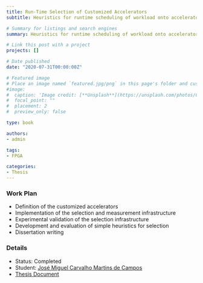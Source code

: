 ```yaml
---
title: Run-Time Selection of Customized Accelerators
subtitle: Heuristics for runtime scheduling of workload onto accelerators in embedded systems. 

# Summary for listings and search engines
summary: Heuristics for runtime scheduling of workload onto accelerators in embedded systems.

# Link this post with a project
projects: []

# Date published
date: "2020-07-31T00:00:00Z"

# Featured image
# Place an image named `featured.jpg/png` in this page's folder and customize its options here.
#image:
#  caption: 'Image credit: [**Unsplash**](https://unsplash.com/photos/CpkOjOcXdUY)'
#  focal_point: ""
#  placement: 2
#  preview_only: false

type: book

authors:
- admin

tags:
- FPGA

categories:
- Thesis
---
```


### Work Plan

- Definition of the customized accelerators 
- Implementation of the selection and measurement infrastructure 
- Experimental validation of the selection infrastructure 
- Development and evaluation of simple heuristics for selection 
- Dissertation writing 

### Details

- Status: Completed
- Student: [José Miguel Carvalho Martins de Campos](https://sigarra.up.pt/feup/pt/vld_entidades_geral.entidade_pagina?pct_id=761803)
- [Thesis Document](https://sigarra.up.pt/feup/pt/pub_geral.pub_view?pi_pub_base_id=411102)

